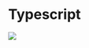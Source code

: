 # Typescript

<a href="https://github.com/zhaokaiwin/Typescript">
  <img align="center" src="https://github.com/zhaokaiwin/Typescript?username=zhaokaiwin&repo=Typescript" />
</a>

